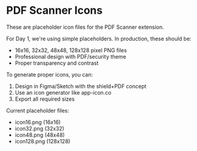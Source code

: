 # PDF Scanner Icons

These are placeholder icon files for the PDF Scanner extension.

For Day 1, we're using simple placeholders. In production, these should be:
- 16x16, 32x32, 48x48, 128x128 pixel PNG files
- Professional design with PDF/security theme
- Proper transparency and contrast

To generate proper icons, you can:
1. Design in Figma/Sketch with the shield+PDF concept
2. Use an icon generator like app-icon.co
3. Export all required sizes

Current placeholder files:
- icon16.png (16x16)
- icon32.png (32x32) 
- icon48.png (48x48)
- icon128.png (128x128)
